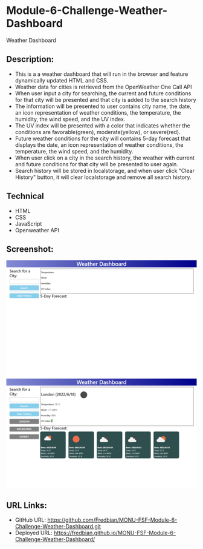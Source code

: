 # Module-6-Challenge-Weather-Dashboard
Weather Dashboard

## Description:
* This is a a weather dashboard that will run in the browser and feature dynamically updated HTML and CSS.
* Weather data for cities is retrieved from the OpenWeather One Call API
* When user input a city for searching, the current and future conditions for that city will be presented and that city is added to the search history
* The information will be presented to user contains city name, the date, an icon representation of weather conditions, the temperature, the humidity, the wind speed, and the UV index.
* The UV index will be presented with a color that indicates whether the conditions are favorable(green), moderate(yellow), or severe(red).
* Future weather conditions for the city will contains 5-day forecast that displays the date, an icon representation of weather conditions, the temperature, the wind speed, and the humidity.
* When user click on a city in the search history, the weather with current and future conditions for that city will be presented to user again.
* Search history will be stored in localstorage, and when user click "Clear History" button, it will clear localstorage and remove all search history.

## Technical
* HTML
* CSS
* JavaScript
* Openweather API

## Screenshot:
![Alt text](https://github.com/Fredbian/MONU-FSF-Module-6-Challenge-Weather-Dashboard/blob/main/images/127.0.0.1_5500_Module-6-Challenge-Weather-Dashboard_index.html%20(2).png)
![Alt text](https://github.com/Fredbian/MONU-FSF-Module-6-Challenge-Weather-Dashboard/blob/main/images/127.0.0.1_5500_Module-6-Challenge-Weather-Dashboard_index.html%20(5).png)

## URL Links:
* GitHub URL: https://github.com/Fredbian/MONU-FSF-Module-6-Challenge-Weather-Dashboard.git
* Deployed URL: https://fredbian.github.io/MONU-FSF-Module-6-Challenge-Weather-Dashboard/
